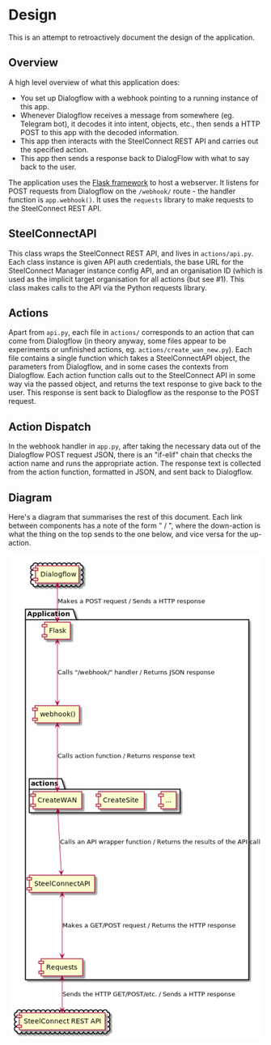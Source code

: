# Design
This is an attempt to retroactively document the design of the application.

## Overview
A high level overview of what this application does:

- You set up Dialogflow with a webhook pointing to a running instance of this app.
- Whenever Dialogflow receives a message from somewhere (eg. Telegram bot), it decodes it into intent, objects, etc., then sends a HTTP POST to this app with the decoded information.
- This app then interacts with the SteelConnect REST API and carries out the specified action.
- This app then sends a response back to DialogFlow with what to say back to the user.

The application uses the [Flask framework](http://flask.pocoo.org/) to host a webserver. It listens for POST requests from Dialogflow on the `/webhook/` route - the handler function is `app.webhook()`. It uses the `requests` library to make requests to the SteelConnect REST API.

## SteelConnectAPI
This class wraps the SteelConnect REST API, and lives in `actions/api.py`. Each class instance is given API auth credentials, the base URL for the SteelConnect Manager instance config API, and an organisation ID (which is used as the implicit target organisation for all actions (but see #1). This class makes calls to the API via the Python requests library.

## Actions
Apart from `api.py`, each file in `actions/` corresponds to an action that can come from Dialogflow (in theory anyway, some files appear to be experiments or unfinished actions, eg. `actions/create_wan_new.py`). Each file contains a single function which takes a SteelConnectAPI object, the parameters from Dialogflow, and in some cases the contexts from Dialogflow. Each action function calls out to the SteelConnect API in some way via the passed object, and returns the text response to give back to the user. This response is sent back to Dialogflow as the response to the POST request.

## Action Dispatch
In the webhook handler in `app.py`, after taking the necessary data out of the Dialogflow POST request JSON, there is an "if-elif" chain that checks the action name and runs the appropriate action. The response text is collected from the action function, formatted in JSON, and sent back to Dialogflow.

## Diagram
Here's a diagram that summarises the rest of this document. Each link between components has a note of the form "<down-action> / <up-action>", where the down-action is what the thing on the top sends to the one below, and vice versa for the up-action.

![Simple diagram of the system](design.png) 
